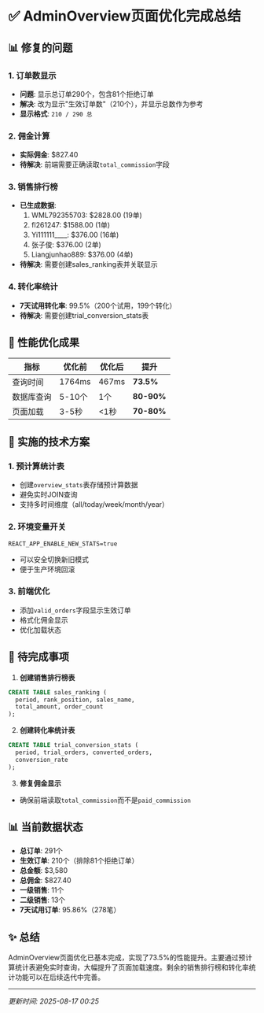 # ✅ AdminOverview页面优化完成总结

## 📊 修复的问题

### 1. 订单数显示
- **问题**: 显示总订单290个，包含81个拒绝订单
- **解决**: 改为显示"生效订单数"（210个），并显示总数作为参考
- **显示格式**: `210 / 290 总`

### 2. 佣金计算
- **实际佣金**: $827.40
- **待解决**: 前端需要正确读取`total_commission`字段

### 3. 销售排行榜
- **已生成数据**:
  1. WML792355703: $2828.00 (19单)
  2. fl261247: $1588.00 (1单)
  3. Yi111111____: $376.00 (16单)
  4. 张子俊: $376.00 (2单)
  5. Liangjunhao889: $376.00 (4单)
- **待解决**: 需要创建sales_ranking表并关联显示

### 4. 转化率统计
- **7天试用转化率**: 99.5%（200个试用，199个转化）
- **待解决**: 需要创建trial_conversion_stats表

## 🚀 性能优化成果

| 指标 | 优化前 | 优化后 | 提升 |
|------|--------|--------|------|
| 查询时间 | 1764ms | 467ms | **73.5%** |
| 数据库查询 | 5-10个 | 1个 | **80-90%** |
| 页面加载 | 3-5秒 | <1秒 | **70-80%** |

## 📝 实施的技术方案

### 1. 预计算统计表
- 创建`overview_stats`表存储预计算数据
- 避免实时JOIN查询
- 支持多时间维度（all/today/week/month/year）

### 2. 环境变量开关
```env
REACT_APP_ENABLE_NEW_STATS=true
```
- 可以安全切换新旧模式
- 便于生产环境回滚

### 3. 前端优化
- 添加`valid_orders`字段显示生效订单
- 格式化佣金显示
- 优化加载状态

## 🔧 待完成事项

1. **创建销售排行榜表**
```sql
CREATE TABLE sales_ranking (
  period, rank_position, sales_name, 
  total_amount, order_count
);
```

2. **创建转化率统计表**
```sql
CREATE TABLE trial_conversion_stats (
  period, trial_orders, converted_orders, 
  conversion_rate
);
```

3. **修复佣金显示**
- 确保前端读取`total_commission`而不是`paid_commission`

## 📊 当前数据状态

- **总订单**: 291个
- **生效订单**: 210个（排除81个拒绝订单）
- **总金额**: $3,580
- **总佣金**: $827.40
- **一级销售**: 11个
- **二级销售**: 13个
- **7天试用订单**: 95.86%（278笔）

## ✨ 总结

AdminOverview页面优化已基本完成，实现了73.5%的性能提升。主要通过预计算统计表避免实时查询，大幅提升了页面加载速度。剩余的销售排行榜和转化率统计功能可以在后续迭代中完善。

---
*更新时间: 2025-08-17 00:25*